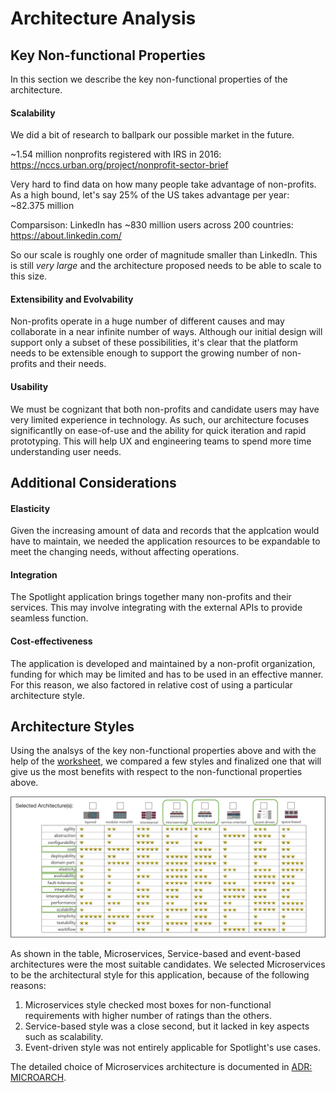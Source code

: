 
# Architecture Analysis

## Key Non-functional Properties
In this section we describe the key non-functional properties of the architecture.

#### Scalability
We did a bit of research to ballpark our possible market in the future.

~1.54 million nonprofits registered with IRS in 2016: https://nccs.urban.org/project/nonprofit-sector-brief

Very hard to find data on how many people take advantage of non-profits. As a high bound, let's say 25% of the US takes advantage per year: ~82.375 million

Comparsison: LinkedIn has ~830 million users across 200 countries: https://about.linkedin.com/

So our scale is roughly one order of magnitude smaller than LinkedIn. This is still *very large* and the architecture proposed needs to be able to scale to this size.
#### Extensibility and Evolvability

Non-profits operate in a huge number of different causes and may collaborate in a near infinite number of ways. Although our initial design will support only a subset of these possibilities, it's clear that the platform needs to be extensible enough to support the growing number of non-profits and their needs.

#### Usability

We must be cognizant that both non-profits and candidate users may have very limited experience in technology. As such, our architecture focuses significantlly on ease-of-use and the ability for quick iteration and rapid prototyping. This will help UX and engineering teams to spend more time understanding user needs.

## Additional Considerations
#### Elasticity
Given the increasing amount of data and records that the applcation would have to maintain, we needed the application resources to be expandable to meet the changing needs, without affecting operations.

#### Integration
The Spotlight application brings together many non-profits and their services. This may involve integrating with the external APIs to provide seamless function. 

#### Cost-effectiveness
The application is developed and maintained by a non-profit organization, funding for which may be limited and has to be used in an effective manner. For this reason, we also factored in relative cost of using a particular architecture style.

## Architecture Styles
Using the analsys of the key non-functional properties above and with the help of  the [worksheet](https://www.developertoarchitect.com/downloads/architecture-styles-worksheet.pdf), we compared a few styles and finalized one that will give us the most benefits with respect to the non-functional properties above. 

![ArchitectureAnalysis](assets/../../assets/ArchSelection.png)

As shown in the table, Microservices, Service-based and event-based architectures were the most suitable candidates. We selected Microservices to be the architectural style for this application, because of the following reasons:

1. Microservices style checked most boxes for non-functional requirements with higher number of ratings than the others.
2. Service-based style was a close second, but it lacked in key aspects such as scalability.
3. Event-driven style was not entirely applicable for Spotlight's use cases.

The detailed choice of Microservices architecture is documented in [ADR: MICROARCH](./../ADRs/MICROARCH.md).
